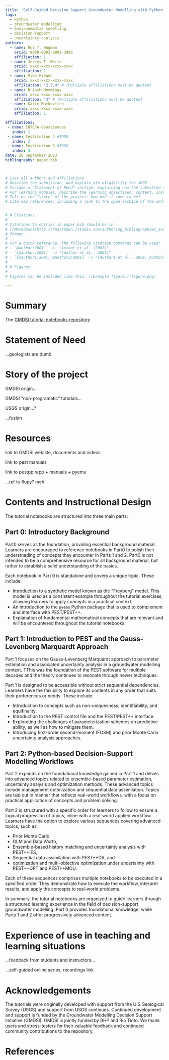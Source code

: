 ```yaml
---
title: 'Self-Guided Decision Support Groundwater Modelling with Python'
tags:
  - Python
  - groundwater modelling
  - environemntal modelling
  - decision-support
  - uncertainty analysis
authors:
  - name: Rui T. Hugman
    orcid: 0000-0003-0891-3886
    affiliation: 1 
  - name: Jeremy T. White
    orcid: xxxx-xxxx-xxxx-xxxx
    affiliation: 1 
  - name: Mike Fienen
    orcid: xxxx-xxxx-xxxx-xxxx
    affiliation: "2,3,4" # (Multiple affiliations must be quoted)
  - name: Brioch Hemmings
    orcid: xxxx-xxxx-xxxx-xxxx
    affiliation: "3" # (Multiple affiliations must be quoted)
  - name: Katie Markovitch
    orcid: xxxx-xxxx-xxxx-xxxx
    affiliation: 1 

affiliations:
 - name: INTERA Geosciences
   index: 1
 - name: Institution 2 #TODO
   index: 2
 - name: Institution 3 #TODO
   index: 3
date: 20 September 2023
bibliography: paper.bib



# List all authors and affiliations.
# Describe the submission, and explain its eligibility for JOSE.
# Include a “Statement of Need” section, explaining how the submitted artifacts contribute to # computationally enabled teaching and learning, and describing how they might be adopted by # others.
# For learning modules, describe the learning objectives, content, instructional design, and # experience of use in teaching and learning situations.
# Tell us the “story” of the project: how did it come to be?
# Cite key references, including a link to the open archive of the sofware or the learning module.


# # Citations
# 
# Citations to entries in paper.bib should be in
# [rMarkdown](http://rmarkdown.rstudio.com/authoring_bibliographies_and_citations.html)
# format.
# 
# For a quick reference, the following citation commands can be used:
# - `@author:2001`  ->  "Author et al. (2001)"
# - `[@author:2001]` -> "(Author et al., 2001)"
# - `[@author1:2001; @author2:2001]` -> "(Author1 et al., 2001; Author2 et al., 2002)"
# 
# # Figures
# 
# Figures can be included like this: ![Example figure.](figure.png)

---
```


# Summary


The [GMDSI tutorial notebooks repository](https://github.com/gmdsi/GMDSI_notebooks/tree/main)



# Statement of Need
...geologists are dumb.


# Story of the project
GMDSI origin...

GMDSI "non-programatic" tutorials...

USGS origin...?

...fusion

# Resources
link to GMDSI webiste, documents and videos

link to pest manuals

link to pestpp repo + manuals + pyemu

...ref to flopy? meh

# Contents and Instructional Design
The tutorial notebooks are structured into three main parts:

## Part 0: Introductory Background

Part0 serves as the foundation, providing essential background material. Learners are encouraged to reference notebooks in Part0 to polish their understnading of concepts they encounter in Parts 1 and 2. Part0 is not intended to be a comprehensive resource for all background material, but rather to establish a solid understanding of the basics. 

Each notebook in Part 0 is standalone and covers a unique topic. These include:
 - Introduction to a synthetic model known as the "Freyberg" model. This model is used as a consistent example throughout the tutorial exercises, allowing learners to apply concepts in a practical context.
 - An introduction to the `pyemu` Python package that is used to complement and interface with PEST/PEST++.
 - Explanation of fundamental mathematical concepts that are relevant and will be encountered throughout the tutorial notebooks.


## Part 1: Introduction to PEST and the Gauss-Levenberg Marquardt Approach

Part 1 focuses on the Gauss-Levenberg Marquardt approach to parameter estimation and  associated uncertainty analysis in a groundwater modelling context. TThis was the foundation of the PEST software for multiple decades and the theory continues to resonate through newer techniques.

Part 1 is designed to be accessible without strict sequential dependencies. Learners have the flexibility to explore its contents in any order that suits their preferences or needs. These include:
 - Introduction to concepts such as non-uniquesness, identifiability, and equifinality.
 - Introduction to the PEST control file and the PEST/PEST++ interface.
 - Explorating the challenges of parameterization schemes on predictive ability, as well as how to mitigate them.
 - Introducing first-order second-moment (FOSM) and prior Monte Carlo uncertainty analysis approaches.


## Part 2: Python-based Decision-Support Modelling Workflows
Part 2 expands on the foundational knowledge gained in Part 1 and delves into advanced topics related to ensemble-based parameter estimation, uncertainty analysis and optimization methods. These advanced topics include management optimization and sequential data assimilation. Topics are laid out in manner that reflects real-world workflows, with a focus on practical application of concepts and problem solving.

Part 2 is structured with a specific order for learners to follow to ensure a logical progression of topics, inline with a real-world applied workflow. Learners have the option to explore various sequences covering advanced topics, such as:
 - Prior Monte Carlo
 - GLM and Data Worth, 
 - Ensemble-based history matching and uncertainty analysis with PEST++IES, 
 - Sequential data assimilation with PEST++DA, and 
 - optimization and multi-objective optimization under uncertainty with PEST++OPT and PEST++MOU.
 
Each of these sequences comprises multiple notebooks to be executed in a specified order. They demonstrate how to execute the workflow, interpret results, and apply the concepts to real-world problems.

In summary, the tutorial notebooks are organized to guide learners through a structured learning experience in the field of decision-support groundwater modelling. Part 0 provides foundational knowledge, while Parts 1 and 2 offer progressively advanced content.


# Experience of use in teaching and learning situations
...feedback from students and instructors...



...self-guided online series, recordings link

# Acknowledgements

The tutorials were originally developed with support from the U.S Geological Survey (USGS) and support from USGS continues. Continued development and support is funded by the Groundwater Modelling Decision Support Initiative (GMDSI). GMDSI is jointly funded by BHP and Rio Tinto. We thank users and stress-testers for their valuable feedback and continued community contributions to the repository.

# References